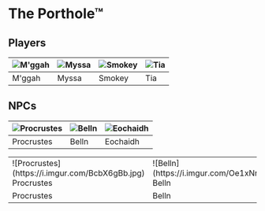 # The Porthole™

## Players
| ![M'ggah](https://i.imgur.com/TONBUDzb.png) | ![Myssa](https://i.imgur.com/GjLqK7tb.png) | ![Smokey](https://i.imgur.com/exed6hMb.png) | ![Tia](https://i.imgur.com/T1BZs5Lb.png) |
| --- | --- | --- | --- | 
| M'ggah | Myssa | Smokey | Tia | 

## NPCs
| ![Procrustes](https://i.imgur.com/BcbX6gBb.jpg) | ![Belln](https://i.imgur.com/Oe1xNnRb.png) | ![Eochaidh](https://i.imgur.com/BK7V1ZOb.png) |
| --- | --- | --- |
| Procrustes | Belln | Eochaidh |

<table>
  <tr>
    <td markdown="span">![Procrustes](https://i.imgur.com/BcbX6gBb.jpg)  
    Procrustes</td>
    <td markdown="span">![Belln](https://i.imgur.com/Oe1xNnRb.png)  
    Belln</td>
    <td markdown="span">![Eochaidh](https://i.imgur.com/BK7V1ZOb.png)  
    Eochaidh</td>
  </tr>
  <tr>
    <td>Procrustes</td>
    <td>Belln</td>
    <td>Eochaidh</td>
  </tr>
</table>
